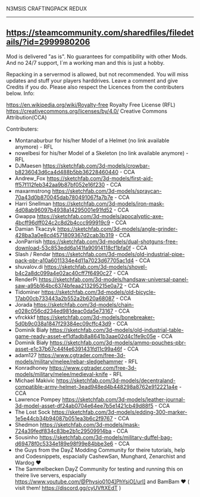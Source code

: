 
N3MSIS CRAFTINGPACK REDUX

-------------
https://steamcommunity.com/sharedfiles/filedetails/?id=2999980206
-------------

Mod is delivered "as is". No guarantees for compatibility with other Mods.
And no 24/7 support, I´m a working man and this is just a hobby.

Repacking in a servermod is allowed, but not recommended. You will miss updates and stuff your players harddrives.
Leave a comment and give Credits if you do. Please also respect the Licences from the contributers below. 
Info: 

 https://en.wikipedia.org/wiki/Royalty-free Royalty Free License (RFL) 
 https://creativecommons.org/licenses/by/4.0/ Creative Commons Attribution(CCA)

Contributers:
- Montanaburbur for his/her Model of a Helmet (no link available anymore) - RFL
- nowelbesi for his/her Model of a Skeleton (no link available anymore) - RFL
- DJMaesen https://sketchfab.com/3d-models/crowbar-b8236043d6ca4d488b5bb36228460440 - CCA
- Andrew_Fox https://sketchfab.com/3d-models/first-aid-ff57f112feb342aa9b87bf052e16f230 - CCA
- maxarmstrong https://sketchfab.com/3d-models/spraycan-70a43d0b870045dab780491067fa7b7e - CCA
- Harri Snellman https://sketchfab.com/3d-models/iron-mask-4d08ab96097b4938a14295001e91fd52 - CCA
- Gwappa https://sketchfab.com/3d-models/apocalyptic-axe-4bcff96dff024c2c8d2b4ccc999919c9  - CCA
- Damian Tkaczyk https://sketchfab.com/3d-models/angle-grinder-428ba3a0e8cd4571809367d2cab3b319 - CCA
- JonParrish https://sketchfab.com/3d-models/dual-shotguns-free-download-53c853edd6a141fa90914118cf1bfa0f - CCA
- Slash / Rendar https://sketchfab.com/3d-models/old-industrial-pipe-pack-pbr-a10a6011334e4d11a7023d67705ac1d4 - CCA
- shuvalov.di https://sketchfab.com/3d-models/shovel-b4c2a8dc099a4e02ac40cff7f6490c27 - CCA
- RenderPi https://sketchfab.com/3d-models/handsaw-universal-panel-saw-a95b164bc6374bfeaa213295215e0a72 - CCA
- Tidominer https://sketchfab.com/3d-models/old-bicycle-17ab00cb733443a2b552a2b620a68087 - CCA
- Jorada https://sketchfab.com/3d-models/chain-e028c056cd234ed981deac0da5e73167 - CCA
- vfrckkkf https://sketchfab.com/3d-models/bonebreaker-5d0b9c038a1847f29384ec09cffc43d9 - CCA
- Dominik Biały https://sketchfab.com/3d-models/old-industrial-table-game-ready-asset-ef1dfadb8a8641b3aae02d4c1fe9c05e - CCA
- Dominik Biały https://sketchfab.com/3d-models/ammo-pouches-pbr-asset-e1c37b67c44f4e6391431fd11c99a46f - CCA
- adam127 https://www.cgtrader.com/free-3d-models/military/melee/rebar-sledgehammer - RFL
- Konradhoney https://www.cgtrader.com/free-3d-models/military/melee/medieval-knife - RFL
- Michael Makivic https://sketchfab.com/3d-models/decentraland-compatible-army-helmet-3ead948ed4b448298a8762e912221a4e - CCA
- Lawrence Pompey https://sketchfab.com/3d-models/leather-journal-3d-model-asset-df24ab0704e64ee7b5e1421cb49d88f5 - CCA
- The Lost Sock https://sketchfab.com/3d-models/edding-300-marker-1e5e44cb34b94087b051ea3b6c2f9767 - CCA
- Shedmon https://sketchfab.com/3d-models/mask-724a39fedf834c83be2b1c29509914ba - CCA
- Sousinho https://sketchfab.com/3d-models/military-duffel-bag-d69478f0c5334e189e98f99e84bbe3e6 - CCA
- the Guys from the DayZ Modding Community for theire tutorials, help and Codesnippets, espacially CashewSan, Munghard, Zenarchist and Wardog ♥
- The Sammelbecken DayZ Community for testing and running this on theire live servers, espacially https://www.youtube.com/@Physio0104]PhYsiO[/url] and BamBam ♥ ( visit them! https://discord.gg/cyUVftXEdT )
